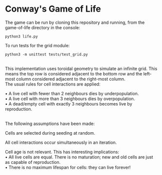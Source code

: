# Conway's Game of Life

The game can be run by cloning this repository and running, from the game-of-life directory in the console:
 
    python3 life.py
    
 To run tests for the grid module:
 
    python3 -m unittest tests/test_grid.py
 
 </br>
 This implementation uses toroidal geometry to simulate an infinite grid.  
 This means the top row is considered adjacent to the bottom row and the left-most column considered adjacent to the right-most column.  

</br>
The usual rules for cell interactions are applied:  
   
 • A live cell with fewer than 2 neighbours dies by underpopulation.  
 • A live cell with more than 3 neighbours dies by overpopulation.  
 • A dead/empty cell with exactly 3 neighbours becomes live by reproduction.  
  
</br>
The following assumptions have been made:</br> 

  Cells are selected during seeding at random.  

  All cell interactions occur simultaneously in an iteration.  

  Cell age is not relevant. This has interesting implications:  
  • All live cells are equal. There is no maturation; new and old cells are just as capable of reproduction.  
  • There is no maximum lifespan for cells: they can live forever!
